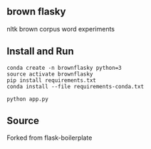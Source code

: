 ## brown flasky

 nltk brown corpus word experiments




## Install and Run

    conda create -n brownflasky python=3
    source activate brownflasky
    pip install requirements.txt
    conda install --file requirements-conda.txt
    
    python app.py

## Source
Forked from flask-boilerplate

